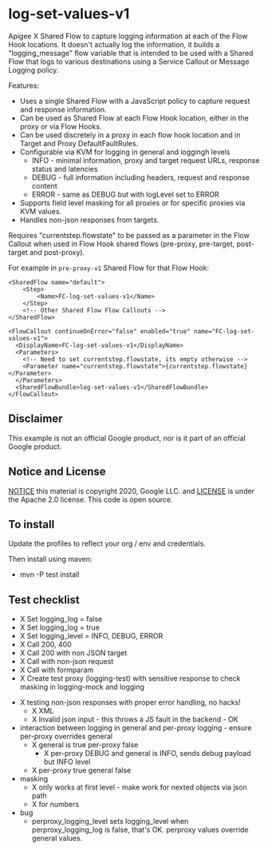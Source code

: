 # log-set-values-v1
Apigee X Shared Flow to capture logging information at each of the Flow Hook locations.
It doesn't actually log the information, it builds a "logging_message" flow variable that is intended to be used with a Shared Flow that logs to various destinations using a Service Callout or Message Logging policy.

Features:
* Uses a single Shared Flow with a JavaScript policy to capture request and response information. 
* Can be used as Shared Flow at each Flow Hook location, either in the proxy or via Flow Hooks.
* Can be used discretely in a proxy in each flow hook location and in Target and Proxy DefaultFaultRules. 
* Configurable via KVM for logging in general and loggingh levels
  * INFO - minimal information, proxy and target request URLs, response status and latencies
  * DEBUG - full information including headers, request and response content
  * ERROR - same as DEBUG but with logLevel set to ERROR
* Supports field level masking for all proxies or for specific proxies via KVM values. 
* Handles non-json responses from targets.

Requires "currentstep.flowstate" to be passed as a parameter in the Flow Callout when used in Flow Hook shared flows (pre-proxy, pre-target, post-target and post-proxy).

For example in `pre-proxy-v1` Shared Flow for that Flow Hook:
```
<SharedFlow name="default">
    <Step>
        <Name>FC-log-set-values-v1</Name>
    </Step>
    <!-- Other Shared Flow Flow Callouts -->
</SharedFlow>
```

```
<FlowCallout continueOnError="false" enabled="true" name="FC-log-set-values-v1">
  <DisplayName>FC-log-set-values-v1</DisplayName>
  <Parameters>
    <!-- Need to set currentstep.flowstate, its empty otherwise -->
    <Parameter name="currentstep.flowstate">{currentstep.flowstate}</Parameter>
  </Parameters>
  <SharedFlowBundle>log-set-values-v1</SharedFlowBundle>
</FlowCallout>
```


## Disclaimer

This example is not an official Google product, nor is it part of an official Google product.

## Notice and License

[NOTICE](NOTICE) this material is copyright 2020, Google LLC. and [LICENSE](LICENSE) is under the Apache 2.0 license. This code is open source.


## To install

Update the profiles to reflect your org / env and credentials.

Then install using maven:
* mvn -P test install

## Test checklist
- X Set logging_log = false
- X Set logging_log = true
- X Set logging_level = INFO, DEBUG, ERROR
- X Call 200, 400
- X Call 200 with non JSON target
- X Call with non-json request
- X Call with formparam
- X Create test proxy (logging-test) with sensitive response to check masking in logging-mock and logging
* X testing non-json responses with proper error handling, no hacks!
  * X XML 
  * X Invalid json input - this throws a JS fault in the backend - OK
* interaction between logging in general and per-proxy logging - ensure per-proxy overrides general
  * X general is true per-proxy false
	* X per-proxy DEBUG and general is INFO, sends debug payload but INFO level
  * X per-proxy true general false
* masking
  * X only works at first level - make work for nexted objects via json path
  * X for numbers
* bug
  * perproxy_logging_level sets logging_level when perproxy_logging_log is false, that's OK. perproxy values override general values.

